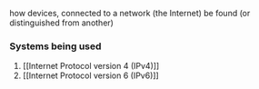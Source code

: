 how devices, connected to a network (the Internet) be found (or distinguished from another)

### Systems being used
1. [[Internet Protocol version 4 (IPv4)]]
2. [[Internet Protocol version 6 (IPv6)]]
